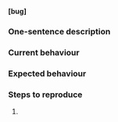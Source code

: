 **[bug]**

### One-sentence description

### Current behaviour

### Expected behaviour

### Steps to reproduce
1.

